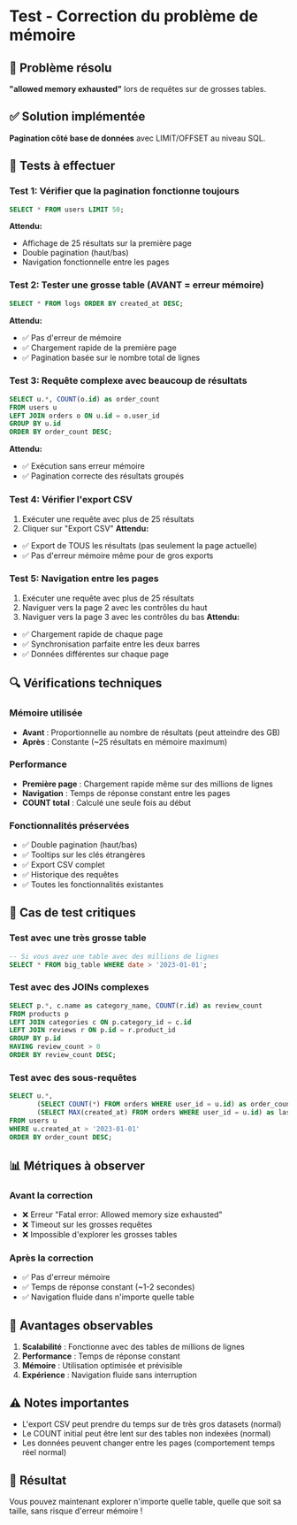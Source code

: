 # Test - Correction du problème de mémoire

## 🎯 Problème résolu

**"allowed memory exhausted"** lors de requêtes sur de grosses tables.

## ✅ Solution implémentée

**Pagination côté base de données** avec LIMIT/OFFSET au niveau SQL.

## 🧪 Tests à effectuer

### Test 1: Vérifier que la pagination fonctionne toujours
```sql
SELECT * FROM users LIMIT 50;
```
**Attendu:**
- Affichage de 25 résultats sur la première page
- Double pagination (haut/bas)
- Navigation fonctionnelle entre les pages

### Test 2: Tester une grosse table (AVANT = erreur mémoire)
```sql
SELECT * FROM logs ORDER BY created_at DESC;
```
**Attendu:**
- ✅ Pas d'erreur de mémoire
- ✅ Chargement rapide de la première page
- ✅ Pagination basée sur le nombre total de lignes

### Test 3: Requête complexe avec beaucoup de résultats
```sql
SELECT u.*, COUNT(o.id) as order_count 
FROM users u 
LEFT JOIN orders o ON u.id = o.user_id 
GROUP BY u.id 
ORDER BY order_count DESC;
```
**Attendu:**
- ✅ Exécution sans erreur mémoire
- ✅ Pagination correcte des résultats groupés

### Test 4: Vérifier l'export CSV
1. Exécuter une requête avec plus de 25 résultats
2. Cliquer sur "Export CSV"
**Attendu:**
- ✅ Export de TOUS les résultats (pas seulement la page actuelle)
- ✅ Pas d'erreur mémoire même pour de gros exports

### Test 5: Navigation entre les pages
1. Exécuter une requête avec plus de 25 résultats
2. Naviguer vers la page 2 avec les contrôles du haut
3. Naviguer vers la page 3 avec les contrôles du bas
**Attendu:**
- ✅ Chargement rapide de chaque page
- ✅ Synchronisation parfaite entre les deux barres
- ✅ Données différentes sur chaque page

## 🔍 Vérifications techniques

### Mémoire utilisée
- **Avant** : Proportionnelle au nombre de résultats (peut atteindre des GB)
- **Après** : Constante (~25 résultats en mémoire maximum)

### Performance
- **Première page** : Chargement rapide même sur des millions de lignes
- **Navigation** : Temps de réponse constant entre les pages
- **COUNT total** : Calculé une seule fois au début

### Fonctionnalités préservées
- ✅ Double pagination (haut/bas)
- ✅ Tooltips sur les clés étrangères
- ✅ Export CSV complet
- ✅ Historique des requêtes
- ✅ Toutes les fonctionnalités existantes

## 🚨 Cas de test critiques

### Test avec une très grosse table
```sql
-- Si vous avez une table avec des millions de lignes
SELECT * FROM big_table WHERE date > '2023-01-01';
```

### Test avec des JOINs complexes
```sql
SELECT p.*, c.name as category_name, COUNT(r.id) as review_count
FROM products p
LEFT JOIN categories c ON p.category_id = c.id
LEFT JOIN reviews r ON p.id = r.product_id
GROUP BY p.id
HAVING review_count > 0
ORDER BY review_count DESC;
```

### Test avec des sous-requêtes
```sql
SELECT u.*, 
       (SELECT COUNT(*) FROM orders WHERE user_id = u.id) as order_count,
       (SELECT MAX(created_at) FROM orders WHERE user_id = u.id) as last_order
FROM users u
WHERE u.created_at > '2023-01-01'
ORDER BY order_count DESC;
```

## 📊 Métriques à observer

### Avant la correction
- ❌ Erreur "Fatal error: Allowed memory size exhausted"
- ❌ Timeout sur les grosses requêtes
- ❌ Impossible d'explorer les grosses tables

### Après la correction
- ✅ Pas d'erreur mémoire
- ✅ Temps de réponse constant (~1-2 secondes)
- ✅ Navigation fluide dans n'importe quelle table

## 🎯 Avantages observables

1. **Scalabilité** : Fonctionne avec des tables de millions de lignes
2. **Performance** : Temps de réponse constant
3. **Mémoire** : Utilisation optimisée et prévisible
4. **Expérience** : Navigation fluide sans interruption

## ⚠️ Notes importantes

- L'export CSV peut prendre du temps sur de très gros datasets (normal)
- Le COUNT initial peut être lent sur des tables non indexées (normal)
- Les données peuvent changer entre les pages (comportement temps réel normal)

## 🎉 Résultat

Vous pouvez maintenant explorer n'importe quelle table, quelle que soit sa taille, sans risque d'erreur mémoire !
